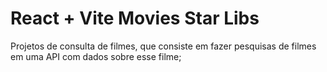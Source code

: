 # React + Vite Movies Star Libs

Projetos de consulta de filmes, que consiste em fazer pesquisas de filmes em uma API com dados sobre esse filme;
